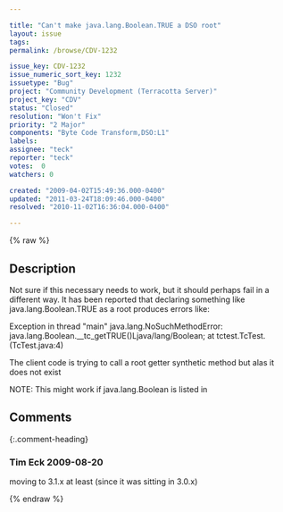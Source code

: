 ```yaml
---

title: "Can't make java.lang.Boolean.TRUE a DSO root"
layout: issue
tags: 
permalink: /browse/CDV-1232

issue_key: CDV-1232
issue_numeric_sort_key: 1232
issuetype: "Bug"
project: "Community Development (Terracotta Server)"
project_key: "CDV"
status: "Closed"
resolution: "Won't Fix"
priority: "2 Major"
components: "Byte Code Transform,DSO:L1"
labels: 
assignee: "teck"
reporter: "teck"
votes:  0
watchers: 0

created: "2009-04-02T15:49:36.000-0400"
updated: "2011-03-24T18:09:46.000-0400"
resolved: "2010-11-02T16:36:04.000-0400"

---
```




{% raw %}



## Description

<div markdown="1" class="description">

Not sure if this necessary needs to work, but it should perhaps fail in a different way. It has been reported that declaring something like java.lang.Boolean.TRUE as a root produces errors like:

Exception in thread "main" java.lang.NoSuchMethodError: java.lang.Boolean.\_\_tc\_getTRUE()Ljava/lang/Boolean;
    at tctest.TcTest.<clinit>(TcTest.java:4)

The client code is trying to call a root getter synthetic method but alas it does not exist


NOTE: This might work if java.lang.Boolean is listed in <additional-bootjar-classes>


</div>

## Comments


{:.comment-heading}
### **Tim Eck** <span class="date">2009-08-20</span>

<div markdown="1" class="comment">

moving to 3.1.x at least (since it was sitting in 3.0.x)

</div>



{% endraw %}
